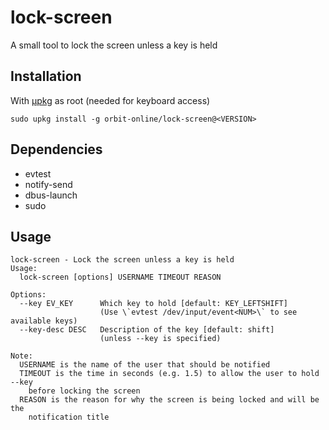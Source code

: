 # lock-screen

A small tool to lock the screen unless a key is held

## Installation

With [μpkg](https://github.com/orbit-online/upkg) as root (needed for keyboard access)

```
sudo upkg install -g orbit-online/lock-screen@<VERSION>
```

## Dependencies

- evtest
- notify-send
- dbus-launch
- sudo

## Usage

```
lock-screen - Lock the screen unless a key is held
Usage:
  lock-screen [options] USERNAME TIMEOUT REASON

Options:
  --key EV_KEY      Which key to hold [default: KEY_LEFTSHIFT]
                    (Use \`evtest /dev/input/event<NUM>\` to see available keys)
  --key-desc DESC   Description of the key [default: shift]
                    (unless --key is specified)

Note:
  USERNAME is the name of the user that should be notified
  TIMEOUT is the time in seconds (e.g. 1.5) to allow the user to hold --key
    before locking the screen
  REASON is the reason for why the screen is being locked and will be the
    notification title
```

